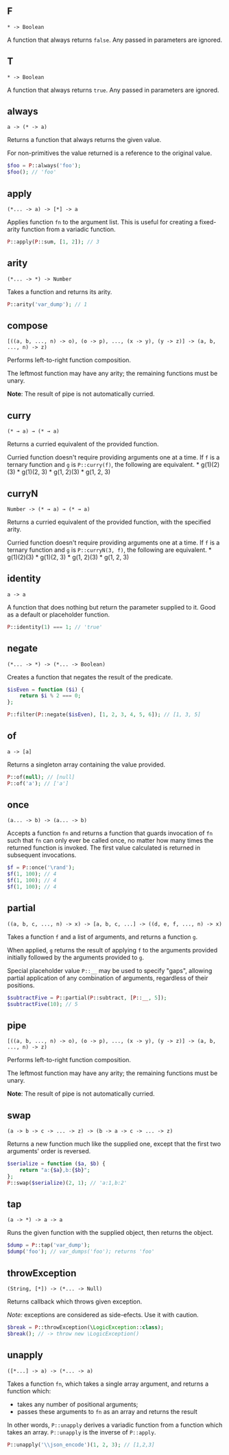 ## F
`* -> Boolean`

A function that always returns `false`. Any passed in parameters are ignored.



## T
`* -> Boolean`

A function that always returns `true`. Any passed in parameters are ignored.



## always
`a -> (* -> a)`

Returns a function that always returns the given value.

For non-primitives the value returned is a reference to the original value.

```php
$foo = P::always('foo');
$foo(); // 'foo'
```

## apply
`(*... -> a) -> [*] -> a`

Applies function `fn` to the argument list. This is useful for creating a fixed-arity function from a variadic function.



```php
P::apply(P::sum, [1, 2]); // 3
```

## arity
`(*... -> *) -> Number`

Takes a function and returns its arity.



```php
P::arity('var_dump'); // 1
```

## compose
`[((a, b, ..., n) -> o), (o -> p), ..., (x -> y), (y -> z)] -> (a, b, ..., n) -> z)`

Performs left-to-right function composition.

The leftmost function may have any arity; the remaining functions must be unary.

**Note**: The result of pipe is not automatically curried.

## curry
`(* → a) → (* → a)`

Returns a curried equivalent of the provided function.

Curried function doesn't require providing arguments one at a time.
If `f` is a ternary function and `g` is `P::curry(f)`, the following are equivalent.
     * g(1)(2)(3)
     * g(1)(2, 3)
     * g(1, 2)(3)
     * g(1, 2, 3)

## curryN
`Number -> (* → a) → (* → a)`

Returns a curried equivalent of the provided function, with the specified arity.

Curried function doesn't require providing arguments one at a time.
If `f` is a ternary function and `g` is `P::curryN(3, f)`, the following are equivalent.
     * g(1)(2)(3)
     * g(1)(2, 3)
     * g(1, 2)(3)
     * g(1, 2, 3)

## identity
`a -> a`

A function that does nothing but return the parameter supplied to it. Good as a default or placeholder function.



```php
P::identity(1) === 1; // 'true'
```

## negate
`(*... -> *) -> (*... -> Boolean)`

Creates a function that negates the result of the predicate.



```php
$isEven = function ($i) {
    return $i % 2 === 0;
};

P::filter(P::negate($isEven), [1, 2, 3, 4, 5, 6]); // [1, 3, 5]
```

## of
`a -> [a]`

Returns a singleton array containing the value provided.



```php
P::of(null); // [null]
P::of('a'); // ['a']
```

## once
`(a... -> b) -> (a... -> b)`

Accepts a function `fn` and returns a function that guards invocation of `fn` such that `fn` can only ever be called once, no matter how many times the returned function is invoked. The first value calculated is returned in subsequent invocations.



```php
$f = P::once('\rand');
$f(1, 100); // 4
$f(1, 100); // 4
$f(1, 100); // 4
```

## partial
`((a, b, c, ..., n) -> x) -> [a, b, c, ...] -> ((d, e, f, ..., n) -> x)`

Takes a function `f` and a list of arguments, and returns a function `g`.

When applied, `g` returns the result of applying `f` to the arguments provided initially followed by the arguments provided to `g`.

Special placeholder value `P::__` may be used to specify "gaps", allowing partial application of any combination of arguments, regardless of their positions.

```php
$subtractFive = P::partial(P::subtract, [P::__, 5]);
$subtractFive(10); // 5
```

## pipe
`[((a, b, ..., n) -> o), (o -> p), ..., (x -> y), (y -> z)] -> (a, b, ..., n) -> z)`

Performs left-to-right function composition.

The leftmost function may have any arity; the remaining functions must be unary.

**Note**: The result of pipe is not automatically curried.

## swap
`(a -> b -> c -> ... -> z) -> (b -> a -> c -> ... -> z)`

Returns a new function much like the supplied one, except that the first two arguments' order is reversed.



```php
$serialize = function ($a, $b) {
    return "a:{$a},b:{$b}";
};
P::swap($serialize)(2, 1); // 'a:1,b:2'
```

## tap
`(a -> *) -> a -> a`

Runs the given function with the supplied object, then returns the object.



```php
$dump = P::tap('var_dump');
$dump('foo'); // var_dumps('foo'); returns 'foo'
```

## throwException
`(String, [*]) -> (*... -> Null)`

Returns callback which throws given exception.

*Note:* exceptions are considered as side-efects. Use it with caution.

```php
$break = P::throwException(\LogicException::class);
$break(); // -> throw new \LogicException()
```

## unapply
`([*...] -> a) -> (*... -> a)`

Takes a function `fn`, which takes a single array argument, and returns a function which:
* takes any number of positional arguments;
* passes these arguments to `fn` as an array and returns the result

In other words, `P::unapply` derives a variadic function from a function which takes an array. `P::unapply` is the inverse of `P::apply`.

```php
P::unapply('\\json_encode')(1, 2, 3); // [1,2,3]
```

